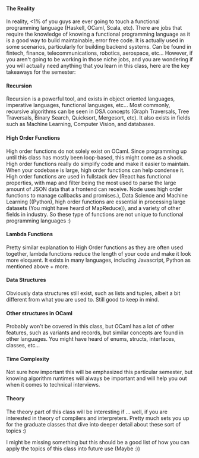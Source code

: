 #### The Reality ####
In reality, <1% of you guys are ever going to touch a functional programming language (Haskell, OCaml, Scala, etc).
There are jobs that require the knowledge of knowing a functional programming language as it is a good way to build maintainable, error free code. It is actually used in some scenarios, particularly for building backend systems. Can be found in fintech, finance, telecommunications,
robotics, aerospace, etc...
However, if you aren't going to be working in those niche jobs, and you are wondering if you will actually need anything that you learn in this class, here are the key takeaways for the semester:

#### Recursion ####
Recursion is a powerful tool, and exists in object oriented languages, imperative languages, functional languages, etc...
Most commonly, recursive algorithms can be seen in DSA concepts (Graph Traversals, Tree Traversals, Binary Search, Quicksort, Mergesort, etc). It also exists in fields such as Machine Learning, Computer Vision, and databases.

#### High Order Functions ####
High order functions do not solely exist on OCaml. Since programming up until this class has mostly been loop-based, this might come as a shock. High order functions really do simplify code and make it easier to maintain. When your codebase is large, high order functions can help condense it. High order functions are used in fullstack dev (React has functional properties, with map and filter being the most used to parse the large amount of JSON data that a frontend can receive. Node uses high order functions to manage callbacks and promises.), Data Science and Machine Learning ((Python), high order functions are essential in processing large datasets (You might have heard of MapReduce)), and a variety of other fields in industry. So these type of functions are not unique to functional programming languages :)

#### Lambda Functions ####
Pretty similar explanation to High Order functions as they are often used together, lambda functions reduce the length of your code and make it look more eloquent. It exists in many languages, including Javascript, Python as mentioned above + more. 

#### Data Structures ####
Obviously data structures still exist, such as lists and tuples, albeit a bit different from what you are used to. Still good to keep in mind.

#### Other structures in OCaml ####
Probably won't be covered in this class, but OCaml has a lot of other features, such as variants and records, but similar concepts are found in other languages. You might have heard of enums, structs, interfaces, classes, etc...

#### Time Complexity ####
Not sure how important this will be emphasized this particular semester, but knowing algorithm runtimes will always be important and will help you out when it comes to technical interviews.

#### Theory ####
The theory part of this class will be interesting if ... well, if you are interested in theory of compilers and interpreters. Pretty much sets you up for the graduate classes that dive into deeper detail about these sort of topics :)

I might be missing something but this should be a good list of how you can apply the topics of this class into future use (Maybe :))
